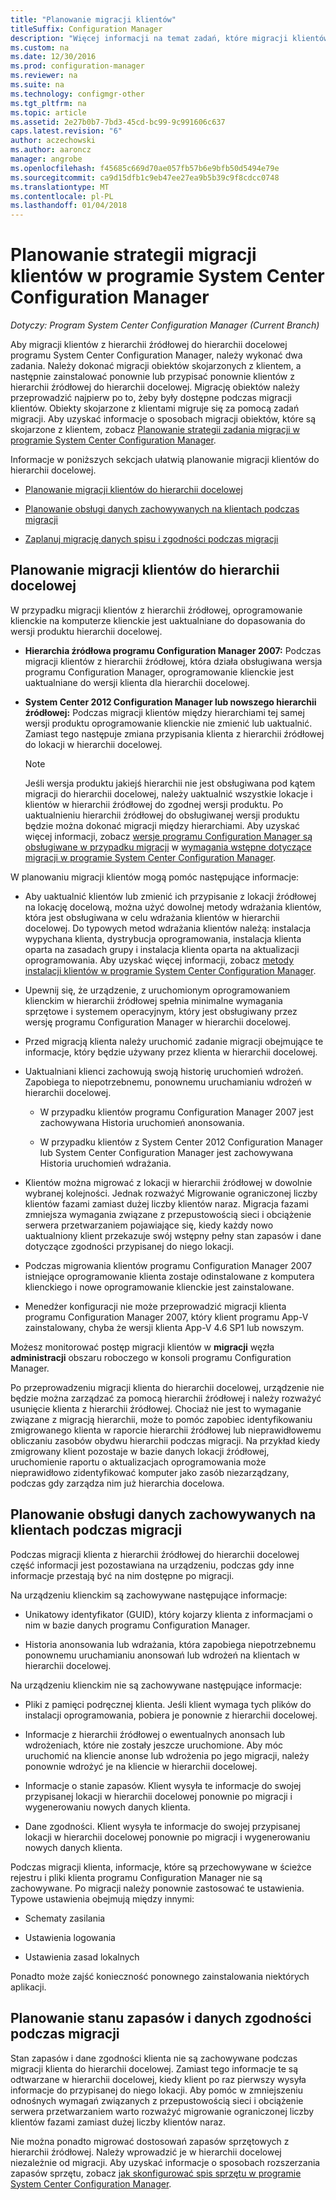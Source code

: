 ```yaml
---
title: "Planowanie migracji klientów"
titleSuffix: Configuration Manager
description: "Więcej informacji na temat zadań, które migracji klientów z hierarchii źródłowej do hierarchii docelowej programu System Center Configuration Manager."
ms.custom: na
ms.date: 12/30/2016
ms.prod: configuration-manager
ms.reviewer: na
ms.suite: na
ms.technology: configmgr-other
ms.tgt_pltfrm: na
ms.topic: article
ms.assetid: 2e27b0b7-7bd3-45cd-bc99-9c991606c637
caps.latest.revision: "6"
author: aczechowski
ms.author: aaroncz
manager: angrobe
ms.openlocfilehash: f45685c669d70ae057fb57b6e9bfb50d5494e79e
ms.sourcegitcommit: ca9d15dfb1c9eb47ee27ea9b5b39c9f8cdcc0748
ms.translationtype: MT
ms.contentlocale: pl-PL
ms.lasthandoff: 01/04/2018
---
```

# <a name="plan-a-client-migration-strategy-in-system-center-configuration-manager"></a>Planowanie strategii migracji klientów w programie System Center Configuration Manager

*Dotyczy: Program System Center Configuration Manager (Current Branch)*

Aby migracji klientów z hierarchii źródłowej do hierarchii docelowej programu System Center Configuration Manager, należy wykonać dwa zadania. Należy dokonać migracji obiektów skojarzonych z klientem, a następnie zainstalować ponownie lub przypisać ponownie klientów z hierarchii źródłowej do hierarchii docelowej. Migrację obiektów należy przeprowadzić najpierw po to, żeby były dostępne podczas migracji klientów. Obiekty skojarzone z klientami migruje się za pomocą zadań migracji. Aby uzyskać informacje o sposobach migracji obiektów, które są skojarzone z klientem, zobacz [Planowanie strategii zadania migracji w programie System Center Configuration Manager](../../core/migration/planning-a-migration-job-strategy.md).  

 Informacje w poniższych sekcjach ułatwią planowanie migracji klientów do hierarchii docelowej.  

-   [Planowanie migracji klientów do hierarchii docelowej](#Planning_for_Client_Agent_Migration)  

-   [Planowanie obsługi danych zachowywanych na klientach podczas migracji](#Planning_for_Client_Data_Migration)  

-   [Zaplanuj migrację danych spisu i zgodności podczas migracji](#Planning_for_Inventory_data_migration)  

##  <a name="Planning_for_Client_Agent_Migration"></a> Planowanie migracji klientów do hierarchii docelowej  
 W przypadku migracji klientów z hierarchii źródłowej, oprogramowanie klienckie na komputerze klienckie jest uaktualniane do dopasowania do wersji produktu hierarchii docelowej.  

-   **Hierarchia źródłowa programu Configuration Manager 2007:** Podczas migracji klientów z hierarchii źródłowej, która działa obsługiwana wersja programu Configuration Manager, oprogramowanie klienckie jest uaktualniane do wersji klienta dla hierarchii docelowej.  

-   **System Center 2012 Configuration Manager lub nowszego hierarchii źródłowej:** Podczas migracji klientów między hierarchiami tej samej wersji produktu oprogramowanie klienckie nie zmienić lub uaktualnić. Zamiast tego następuje zmiana przypisania klienta z hierarchii źródłowej do lokacji w hierarchii docelowej.  

    > [!NOTE]  
    >  Jeśli wersja produktu jakiejś hierarchii nie jest obsługiwana pod kątem migracji do hierarchii docelowej, należy uaktualnić wszystkie lokacje i klientów w hierarchii źródłowej do zgodnej wersji produktu. Po uaktualnieniu hierarchii źródłowej do obsługiwanej wersji produktu będzie można dokonać migracji między hierarchiami. Aby uzyskać więcej informacji, zobacz [wersje programu Configuration Manager są obsługiwane w przypadku migracji](../../core/migration/prerequisites-for-migration.md#BKMK_SupportedMigrationVersions) w [wymagania wstępne dotyczące migracji w programie System Center Configuration Manager](../../core/migration/prerequisites-for-migration.md).  

W planowaniu migracji klientów mogą pomóc następujące informacje:  

-   Aby uaktualnić klientów lub zmienić ich przypisanie z lokacji źródłowej na lokację docelową, można użyć dowolnej metody wdrażania klientów, która jest obsługiwana w celu wdrażania klientów w hierarchii docelowej. Do typowych metod wdrażania klientów należą: instalacja wypychana klienta, dystrybucja oprogramowania, instalacja klienta oparta na zasadach grupy i instalacja klienta oparta na aktualizacji oprogramowania. Aby uzyskać więcej informacji, zobacz [metody instalacji klientów w programie System Center Configuration Manager](../../core/clients/deploy/plan/client-installation-methods.md).  

-   Upewnij się, że urządzenie, z uruchomionym oprogramowaniem klienckim w hierarchii źródłowej spełnia minimalne wymagania sprzętowe i systemem operacyjnym, który jest obsługiwany przez wersję programu Configuration Manager w hierarchii docelowej.  

-   Przed migracją klienta należy uruchomić zadanie migracji obejmujące te informacje, który będzie używany przez klienta w hierarchii docelowej.  

-   Uaktualniani klienci zachowują swoją historię uruchomień wdrożeń. Zapobiega to niepotrzebnemu, ponownemu uruchamianiu wdrożeń w hierarchii docelowej.  

    -   W przypadku klientów programu Configuration Manager 2007 jest zachowywana Historia uruchomień anonsowania.  

    -   W przypadku klientów z System Center 2012 Configuration Manager lub System Center Configuration Manager jest zachowywana Historia uruchomień wdrażania.  

-   Klientów można migrować z lokacji w hierarchii źródłowej w dowolnie wybranej kolejności. Jednak rozważyć Migrowanie ograniczonej liczby klientów fazami zamiast dużej liczby klientów naraz. Migracja fazami zmniejsza wymagania związane z przepustowością sieci i obciążenie serwera przetwarzaniem pojawiające się, kiedy każdy nowo uaktualniony klient przekazuje swój wstępny pełny stan zapasów i dane dotyczące zgodności przypisanej do niego lokacji.  

-   Podczas migrowania klientów programu Configuration Manager 2007 istniejące oprogramowanie klienta zostaje odinstalowane z komputera klienckiego i nowe oprogramowanie klienckie jest zainstalowane.  

-   Menedżer konfiguracji nie może przeprowadzić migracji klienta programu Configuration Manager 2007, który klient programu App-V zainstalowany, chyba że wersji klienta App-V 4.6 SP1 lub nowszym.  

Możesz monitorować postęp migracji klientów w **migracji** węzła **administracji** obszaru roboczego w konsoli programu Configuration Manager.  

Po przeprowadzeniu migracji klienta do hierarchii docelowej, urządzenie nie będzie można zarządzać za pomocą hierarchii źródłowej i należy rozważyć usunięcie klienta z hierarchii źródłowej. Chociaż nie jest to wymaganie związane z migracją hierarchii, może to pomóc zapobiec identyfikowaniu zmigrowanego klienta w raporcie hierarchii źródłowej lub nieprawidłowemu obliczaniu zasobów obydwu hierarchii podczas migracji. Na przykład kiedy zmigrowany klient pozostaje w bazie danych lokacji źródłowej, uruchomienie raportu o aktualizacjach oprogramowania może nieprawidłowo zidentyfikować komputer jako zasób niezarządzany, podczas gdy zarządza nim już hierarchia docelowa.  

##  <a name="Planning_for_Client_Data_Migration"></a> Planowanie obsługi danych zachowywanych na klientach podczas migracji  
Podczas migracji klienta z hierarchii źródłowej do hierarchii docelowej część informacji jest pozostawiana na urządzeniu, podczas gdy inne informacje przestają być na nim dostępne po migracji.  

Na urządzeniu klienckim są zachowywane następujące informacje:  

-   Unikatowy identyfikator (GUID), który kojarzy klienta z informacjami o nim w bazie danych programu Configuration Manager.  

-   Historia anonsowania lub wdrażania, która zapobiega niepotrzebnemu ponownemu uruchamianiu anonsowań lub wdrożeń na klientach w hierarchii docelowej.  

Na urządzeniu klienckim nie są zachowywane następujące informacje:  

-   Pliki z pamięci podręcznej klienta. Jeśli klient wymaga tych plików do instalacji oprogramowania, pobiera je ponownie z hierarchii docelowej.  

-   Informacje z hierarchii źródłowej o ewentualnych anonsach lub wdrożeniach, które nie zostały jeszcze uruchomione. Aby móc uruchomić na kliencie anonse lub wdrożenia po jego migracji, należy ponownie wdrożyć je na kliencie w hierarchii docelowej.  

-   Informacje o stanie zapasów. Klient wysyła te informacje do swojej przypisanej lokacji w hierarchii docelowej ponownie po migracji i wygenerowaniu nowych danych klienta.  

-   Dane zgodności. Klient wysyła te informacje do swojej przypisanej lokacji w hierarchii docelowej ponownie po migracji i wygenerowaniu nowych danych klienta.  

Podczas migracji klienta, informacje, które są przechowywane w ścieżce rejestru i pliki klienta programu Configuration Manager nie są zachowywane. Po migracji należy ponownie zastosować te ustawienia. Typowe ustawienia obejmują między innymi:  

-   Schematy zasilania  

-   Ustawienia logowania  

-   Ustawienia zasad lokalnych  

Ponadto może zajść konieczność ponownego zainstalowania niektórych aplikacji.  

##  <a name="Planning_for_Inventory_data_migration"></a> Planowanie stanu zapasów i danych zgodności podczas migracji  
Stan zapasów i dane zgodności klienta nie są zachowywane podczas migracji klienta do hierarchii docelowej. Zamiast tego informacje te są odtwarzane w hierarchii docelowej, kiedy klient po raz pierwszy wysyła informacje do przypisanej do niego lokacji. Aby pomóc w zmniejszeniu odnośnych wymagań związanych z przepustowością sieci i obciążenie serwera przetwarzaniem warto rozważyć migrowanie ograniczonej liczby klientów fazami zamiast dużej liczby klientów naraz.  

 Nie można ponadto migrować dostosowań zapasów sprzętowych z hierarchii źródłowej. Należy wprowadzić je w hierarchii docelowej niezależnie od migracji. Aby uzyskać informacje o sposobach rozszerzania zapasów sprzętu, zobacz [jak skonfigurować spis sprzętu w programie System Center Configuration Manager](../../core/clients/manage/inventory/configure-hardware-inventory.md).  

